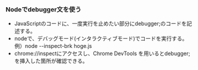 ### Nodeでdebugger文を使う
* JavaScriptのコードに、一度実行を止めたい部分にdebugger;のコードを記述する。
* nodeで、デバッグモード(インタラクティブモード)でコードを実行する。例）node --inspect-brk hoge.js
* chrome://inspectにアクセスし、Chrome DevTools を用いるとdebugger;を挿入した箇所が確認できる。
